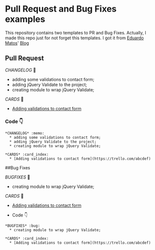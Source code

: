 # Pull Request and Bug Fixes examples

This repository contains two templates to PR and Bug Fixes. Actually, I made this repo just for not forget this templates. I got it from [Eduardo Matos](https://github.com/eduardojmatos)' [Blog](http://eduardomatos.me/template-de-pull-request/)

## Pull Request

*CHANGELOG* :memo:
  * adding some validations to contact form;
  * adding jQuery Validate to the project;
  * creating module to wrap jQuery Validate;

*CARDS* :card_index:
  * [Adding validations to contact form](https://trello.com/abcdef)

### Code :point_down:

```
*CHANGELOG* :memo:
  * adding some validations to contact form;
  * adding jQuery Validate to the project;
  * creating module to wrap jQuery Validate;

*CARDS* :card_index:
  * [Adding validations to contact form](https://trello.com/abcdef)
```
##Bug Fixes

*BUGFIXES* :bug:
  * creating module to wrap jQuery Validate;

*CARDS* :card_index:
  * [Adding validations to contact form](https://trello.com/abcdef)

- Code :point_down:

```
*BUGFIXES* :bug:
  * creating module to wrap jQuery Validate;

*CARDS* :card_index:
  * [Adding validations to contact form](https://trello.com/abcdef)
```
